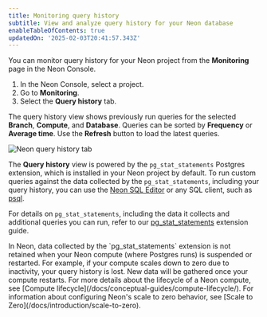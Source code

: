 ```yaml
---
title: Monitoring query history
subtitle: View and analyze query history for your Neon database
enableTableOfContents: true
updatedOn: '2025-02-03T20:41:57.343Z'
---
```


You can monitor query history for your Neon project from the **Monitoring** page in the Neon Console.

1. In the Neon Console, select a project.
2. Go to **Monitoring**.
3. Select the **Query history** tab.

The query history view shows previously run queries for the selected **Branch**, **Compute**, and **Database**. Queries can be sorted by **Frequency** or **Average time**. Use the **Refresh** button to load the latest queries.

![Neon query history tab](/docs/introduction/query_history.png)

The **Query history** view is powered by the `pg_stat_statements` Postgres extension, which is installed in your Neon project by default. To run custom queries against the data collected by the `pg_stat_statements`, including your query history, you can use the [Neon SQL Editor]((/docs/get-started-with-neon/query-with-neon-sql-editor)) or any SQL client, such as [psql](/docs/connect/query-with-psql-editor).

For details on `pg_stat_statements`, including the data it collects and additional queries you can run, refer to our [pg_stat_statements](/docs/extensions/pg_stat_statements) extension guide.

<Admonition type="note" title="query history retention">
In Neon, data collected by the `pg_stat_statements` extension is not retained when your Neon compute (where Postgres runs) is suspended or restarted. For example, if your compute scales down to zero due to inactivity, your query history is lost. New data will be gathered once your compute restarts. For more details about the lifecycle of a Neon compute, see [Compute lifecycle](/docs/conceptual-guides/compute-lifecycle/). For information about configuring Neon's scale to zero behavior, see [Scale to Zero](/docs/introduction/scale-to-zero).
</Admonition>
